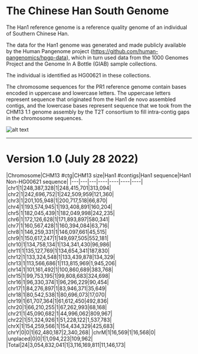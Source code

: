 # The Chinese Han South Genome

The Han1 reference genome is a reference quality genome of an individual of Southern Chinese Han.

The data for the Han1 genome was generated and made publicly available by the Human Pangenome project (https://github.com/human-pangenomics/hpgp-data), which in turn used data from the 1000 Genomes Project and the Genome In A Bottle (GIAB) sample collections.

The individual is identified as HG00621 in these collections.

The chromosome sequences for the PR1 reference genome contain bases encoded in uppercase and lowercase letters. The uppercase letters represent sequence that originated from the Han1 de novo assembled contigs, and the lowercase bases represent sequence that we took from the CHM13 1.1 genome assembly by the T2T consortium to fill intra-contig gaps in the chromosome sequences.

![alt text](https://github.com/JHUCCB/ChineseHanSouthGenome/blob/main/Han1_chromosomes.png)

---

# Version 1.0 (July 28 2022)
|Chromosome|CHM13 #ctg|CHM13 size|Han1 #contigs|Han1 sequence|Han1 Non-HG00621 sequence|
|---|---|---|----|----|----|----|
|chr1|1|248,387,328|1|248,415,701|313,094|
|chr2|1|242,696,752|1|242,509,959|121,360|
|chr3|1|201,105,948|1|200,717,518|66,870|
|chr4|1|193,574,945|1|193,408,891|160,204|
|chr5|1|182,045,439|1|182,049,998|242,235|
|chr6|1|172,126,628|1|171,893,897|580,341|
|chr7|1|160,567,428|1|160,394,084|63,716|
|chr8|1|146,259,331|1|146,097,661|45,515|
|chr9|1|150,617,247|1|149,697,505|552,181|
|chr10|1|134,758,134|1|134,341,430|96,986|
|chr11|1|135,127,769|1|134,654,341|187,830|
|chr12|1|133,324,548|1|133,439,878|134,329|
|chr13|1|113,566,686|1|113,815,969|1,945,206|
|chr14|1|101,161,492|1|100,860,689|383,768|
|chr15|1|99,753,195|1|99,808,683|324,698|
|chr16|1|96,330,374|1|96,296,229|90,454|
|chr17|1|84,276,897|1|83,946,371|35,649|
|chr18|1|80,542,538|1|80,696,073|17,070|
|chr19|1|61,707,364|1|61,612,450|492,836|
|chr20|1|66,210,255|1|67,262,993|68,168|
|chr21|1|45,090,682|1|44,996,062|809,967|
|chr22|1|51,324,926|1|51,228,122|1,537,783|
|chrX|1|154,259,566|1|154,434,329|425,683|
|chrY|0|0|1|62,480,187|2,340,268|
|chrM|1|16,569|1|16,568|0|
|unplaced|0|0|1|1,094,223|109,962|
|Total|24|3,054,832,041|1|3,116,169,811|11,146,173|
